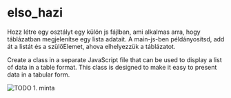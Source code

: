 # elso_hazi



Hozz létre egy osztályt egy külön js fájlban, ami alkalmas arra, hogy táblázatban megjelenítse egy lista adatait. A main-js-ben példányosítsd, add át a listát és a szülőElemet, ahova elhelyezzük a táblázatot.

Create a class in a separate JavaScript file that can be used to display a list of data in a table format. This class is designed to make it easy to present data in a tabular form.

![TODO 1. minta](todo_alap.PNG "Készíts osztályt, hogy a mintának megfelelően jelenjenek meg az adatok!")


